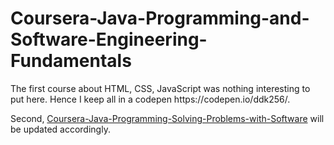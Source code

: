 <h1>Coursera-Java-Programming-and-Software-Engineering-Fundamentals</h1>
<p>The first course about HTML, CSS, JavaScript was nothing interesting to put here. Hence I keep all in a codepen https://codepen.io/ddk256/.</p>
<p>Second, <a href="https://github.com/DmitriiDes/Coursera-Java-Programming-and-Software-Engineering-Fundamentals/tree/master/Coursera-Java-Programming-Solving-Problems-with-Software">
      Coursera-Java-Programming-Solving-Problems-with-Software</a> will be updated accordingly.</p>

